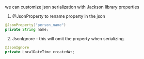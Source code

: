we can customize json serialization with Jackson library properties
1. @JsonProperty to rename property in the json
```java
@JsonProperty("person_name")
private String name;
```
2. JsonIgnore - this will omit the property when serializing
```java
@JsonIgnore
private LocalDateTime createdAt;
```